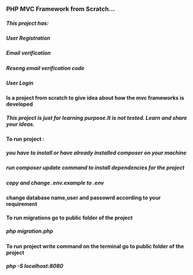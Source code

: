 ### PHP MVC Framework from Scratch... 

##### This project has:

##### User Registration
##### Email verification
##### Reseng email verification code
##### User Login

#### Is a project from scratch to give idea about how the mvc frameworks is developed
##### This project is just for learning purpose.It is not tested. Learn and share your ideas. 

#### To run project :
##### you have to install or have already installed composer on your machine
##### run composer update command to install dependencies for the project
##### copy and change .env.example to .env
####  change database name,user and passowrd according to your requirement

####  To run migrations go to public folder of the project
##### php migration.php

####  To run project write command on the terminal go to public folder of the project
##### php -S localhost:8080
